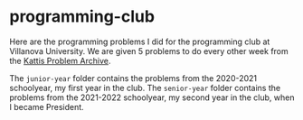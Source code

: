 # programming-club

Here are the programming problems I did for the programming club at Villanova University.
We are given 5 problems to do every other week from the [Kattis Problem Archive](https://open.kattis.com).

The `junior-year` folder contains the problems from the 2020-2021 schoolyear, my first year in the club.
The `senior-year` folder contains the problems from the 2021-2022 schoolyear, my second year in the club, when I became President.

